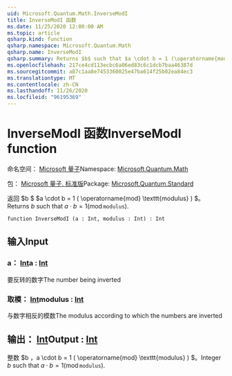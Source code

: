 ```yaml
---
uid: Microsoft.Quantum.Math.InverseModI
title: InverseModI 函数
ms.date: 11/25/2020 12:00:00 AM
ms.topic: article
qsharp.kind: function
qsharp.namespace: Microsoft.Quantum.Math
qsharp.name: InverseModI
qsharp.summary: Returns $b$ such that $a \cdot b = 1 (\operatorname{mod} \texttt{modulus})$.
ms.openlocfilehash: 217ce4cd113ecbc6a06ed83c6c1dcb7baa46387d
ms.sourcegitcommit: a87c1aa8e7453360025e47ba614f25b02ea84ec3
ms.translationtype: MT
ms.contentlocale: zh-CN
ms.lasthandoff: 11/26/2020
ms.locfileid: "96195369"
---
```

# <a name="inversemodi-function"></a><span data-ttu-id="3e147-102">InverseModI 函数</span><span class="sxs-lookup"><span data-stu-id="3e147-102">InverseModI function</span></span>

<span data-ttu-id="3e147-103">命名空间： [Microsoft 量子](xref:Microsoft.Quantum.Math)</span><span class="sxs-lookup"><span data-stu-id="3e147-103">Namespace: [Microsoft.Quantum.Math](xref:Microsoft.Quantum.Math)</span></span>

<span data-ttu-id="3e147-104">包： [Microsoft 量子. 标准版](https://nuget.org/packages/Microsoft.Quantum.Standard)</span><span class="sxs-lookup"><span data-stu-id="3e147-104">Package: [Microsoft.Quantum.Standard](https://nuget.org/packages/Microsoft.Quantum.Standard)</span></span>


<span data-ttu-id="3e147-105">返回 $b $ $a \cdot b = 1 ( \operatorname{mod} \texttt{modulus} ) $。</span><span class="sxs-lookup"><span data-stu-id="3e147-105">Returns $b$ such that $a \cdot b = 1 (\operatorname{mod} \texttt{modulus})$.</span></span>

```qsharp
function InverseModI (a : Int, modulus : Int) : Int
```


## <a name="input"></a><span data-ttu-id="3e147-106">输入</span><span class="sxs-lookup"><span data-stu-id="3e147-106">Input</span></span>

### <a name="a--int"></a><span data-ttu-id="3e147-107">a： [Int](xref:microsoft.quantum.lang-ref.int)</span><span class="sxs-lookup"><span data-stu-id="3e147-107">a : [Int](xref:microsoft.quantum.lang-ref.int)</span></span>

<span data-ttu-id="3e147-108">要反转的数字</span><span class="sxs-lookup"><span data-stu-id="3e147-108">The number being inverted</span></span>


### <a name="modulus--int"></a><span data-ttu-id="3e147-109">取模： [Int](xref:microsoft.quantum.lang-ref.int)</span><span class="sxs-lookup"><span data-stu-id="3e147-109">modulus : [Int](xref:microsoft.quantum.lang-ref.int)</span></span>

<span data-ttu-id="3e147-110">与数字相反的模数</span><span class="sxs-lookup"><span data-stu-id="3e147-110">The modulus according to which the numbers are inverted</span></span>



## <a name="output--int"></a><span data-ttu-id="3e147-111">输出： [Int](xref:microsoft.quantum.lang-ref.int)</span><span class="sxs-lookup"><span data-stu-id="3e147-111">Output : [Int](xref:microsoft.quantum.lang-ref.int)</span></span>

<span data-ttu-id="3e147-112">整数 $b $，$a \cdot b = 1 ( \operatorname{mod} \texttt{modulus} ) $。</span><span class="sxs-lookup"><span data-stu-id="3e147-112">Integer $b$ such that $a \cdot b = 1 (\operatorname{mod} \texttt{modulus})$.</span></span>